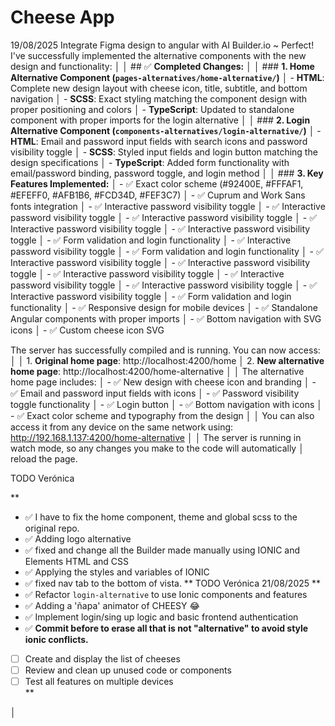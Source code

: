 # Cheese App
19/08/2025
Integrate Figma design to angular with AI Builder.io
~  Perfect! I've successfully implemented the alternative components with the new design and functionality:
│
│  ## ✅ **Completed Changes:**
│
│  ### **1. Home Alternative Component (`pages-alternatives/home-alternative/`)**
│  - **HTML**: Complete new design layout with cheese icon, title, subtitle, and bottom navigation
│  - **SCSS**: Exact styling matching the component design with proper positioning and colors
│  - **TypeScript**: Updated to standalone component with proper imports for the login alternative
│
│  ### **2. Login Alternative Component (`components-alternatives/login-alternative/`)**
│  - **HTML**: Email and password input fields with search icons and password visibility toggle
│  - **SCSS**: Styled input fields and login button matching the design specifications
│  - **TypeScript**: Added form functionality with email/password binding, password toggle, and login method
│
│  ### **3. Key Features Implemented:**
│  - ✅ Exact color scheme (#92400E, #FFFAF1, #EFEFF0, #AFB1B6, #FCD34D, #FEF3C7)
│  - ✅ Cuprum and Work Sans fonts integration
│  - ✅ Interactive password visibility toggle
│  - ✅ Interactive password visibility toggle
│  - ✅ Interactive password visibility toggle
│  - ✅ Interactive password visibility toggle
│  - ✅ Interactive password visibility toggle
│  - ✅ Form validation and login functionality
│  - ✅ Interactive password visibility toggle
│  - ✅ Form validation and login functionality
│  - ✅ Interactive password visibility toggle
│  - ✅ Interactive password visibility toggle
│  - ✅ Interactive password visibility toggle
│  - ✅ Interactive password visibility toggle
│  - ✅ Interactive password visibility toggle
│  - ✅ Interactive password visibility toggle
│  - ✅ Form validation and login functionality
│  - ✅ Responsive design for mobile devices
│  - ✅ Standalone Angular components with proper imports
│  - ✅ Bottom navigation with SVG icons
│  - ✅ Custom cheese icon SVG

The server has successfully compiled and is running. You can now access:
│
│  1. **Original home page**: http://localhost:4200/home
│  2. **New alternative home page**: http://localhost:4200/home-alternative
│
│  The alternative home page includes:
│  - ✅ New design with cheese icon and branding
│  - ✅ Email and password input fields with icons
│  - ✅ Password visibility toggle functionality
│  - ✅ Login button
│  - ✅ Bottom navigation with icons
│  - ✅ Exact color scheme and typography from the design
│
│  You can also access it from any device on the same network using: http://192.168.1.137:4200/home-alternative
│
│  The server is running in watch mode, so any changes you make to the code will automatically
│  reload the page.


TODO Verónica

**
 - ✅ I have to fix the home component, theme and global scss to the original repo. 
 - ✅ Adding logo alternative
 - ✅ fixed and change all the Builder made manually using IONIC and Elements HTML and CSS
 - ✅ Applying the styles and variables of IONIC
 - ✅ fixed nav tab to the bottom of vista. 
**
TODO Verónica 21/08/2025
**
- ✅ Refactor `login-alternative` to use Ionic components and features  
- ✅ Adding a 'ñapa' animator of CHEESY 😂 
- ✅ Implement login/sing up logic and  basic frontend authentication  
- ✅ **Commit before to erase all that is not "alternative" to avoid style ionic conflicts.**
- [ ] Create and display the list of cheeses  
- [ ] Review and clean up unused code or components  
- [ ] Test all features on multiple devices  
**

│

